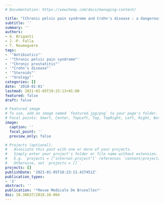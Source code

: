 ```yaml
---
# Documentation: https://wowchemy.com/docs/managing-content/

title: "[Chronic pelvic pain syndrome and Crohn's disease : a dangerous association]"
subtitle: ''
summary: ''
authors:
- G. Briganti
- J.-P. Falla
- T. Roumeguère
tags:
- '"Antibiotics"'
- '"Chronic pelvic pain syndrome"'
- '"Chronic prostatitis"'
- '"Crohn’s disease"'
- '"Steroids"'
- '"Urology"'
categories: []
date: '2018-01-01'
lastmod: 2021-01-05T19:23:13+01:00
featured: false
draft: false

# Featured image
# To use, add an image named `featured.jpg/png` to your page's folder.
# Focal points: Smart, Center, TopLeft, Top, TopRight, Left, Right, BottomLeft, Bottom, BottomRight.
image:
  caption: ''
  focal_point: ''
  preview_only: false

# Projects (optional).
#   Associate this post with one or more of your projects.
#   Simply enter your project's folder or file name without extension.
#   E.g. `projects = ["internal-project"]` references `content/project/deep-learning/index.md`.
#   Otherwise, set `projects = []`.
projects: []
publishDate: '2021-01-05T18:23:13.437451Z'
publication_types:
- '2'
abstract: ''
publication: '*Revue Medicale De Bruxelles*'
doi: 10.30637/2018.16-064
---
```

